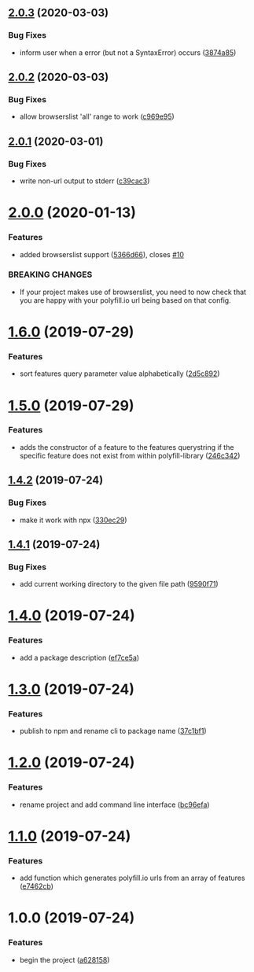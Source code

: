 ## [2.0.3](https://github.com/JakeChampion/polyfill-service-url-builder/compare/v2.0.2...v2.0.3) (2020-03-03)


### Bug Fixes

* inform user when a error (but not a SyntaxError) occurs ([3874a85](https://github.com/JakeChampion/polyfill-service-url-builder/commit/3874a852b69cfdffeae2080e5ffa26315dbc16dc))

## [2.0.2](https://github.com/JakeChampion/polyfill-service-url-builder/compare/v2.0.1...v2.0.2) (2020-03-03)


### Bug Fixes

* allow browserslist 'all' range to work ([c969e95](https://github.com/JakeChampion/polyfill-service-url-builder/commit/c969e95f2aa562004767a4be0a2ac62cefc97654))

## [2.0.1](https://github.com/JakeChampion/polyfill-service-url-builder/compare/v2.0.0...v2.0.1) (2020-03-01)


### Bug Fixes

* write non-url output to stderr ([c39cac3](https://github.com/JakeChampion/polyfill-service-url-builder/commit/c39cac3225a4d060ce50d60504ee99fb351204f5))

# [2.0.0](https://github.com/JakeChampion/polyfill-service-url-builder/compare/v1.6.0...v2.0.0) (2020-01-13)


### Features

* added browserslist support ([5366d66](https://github.com/JakeChampion/polyfill-service-url-builder/commit/5366d66)), closes [#10](https://github.com/JakeChampion/polyfill-service-url-builder/issues/10)


### BREAKING CHANGES

* If your project makes use of browserslist, you need to now check that you are happy
with your polyfill.io url being based on that config.

# [1.6.0](https://github.com/JakeChampion/polyfill-service-url-builder/compare/v1.5.0...v1.6.0) (2019-07-29)


### Features

* sort features query parameter value alphabetically ([2d5c892](https://github.com/JakeChampion/polyfill-service-url-builder/commit/2d5c892))

# [1.5.0](https://github.com/JakeChampion/polyfill-service-url-builder/compare/v1.4.2...v1.5.0) (2019-07-29)


### Features

* adds the constructor of a feature to the features querystring if the specific feature does not exist from within polyfill-library ([246c342](https://github.com/JakeChampion/polyfill-service-url-builder/commit/246c342))

## [1.4.2](https://github.com/JakeChampion/polyfill-service-url-builder/compare/v1.4.1...v1.4.2) (2019-07-24)


### Bug Fixes

* make it work with npx ([330ec29](https://github.com/JakeChampion/polyfill-service-url-builder/commit/330ec29))

## [1.4.1](https://github.com/JakeChampion/polyfill-service-url-builder/compare/v1.4.0...v1.4.1) (2019-07-24)


### Bug Fixes

* add current working directory to the given file path ([9590f71](https://github.com/JakeChampion/polyfill-service-url-builder/commit/9590f71))

# [1.4.0](https://github.com/JakeChampion/polyfill-service-url-builder/compare/v1.3.0...v1.4.0) (2019-07-24)


### Features

* add a package description ([ef7ce5a](https://github.com/JakeChampion/polyfill-service-url-builder/commit/ef7ce5a))

# [1.3.0](https://github.com/JakeChampion/polyfill-service-url-builder/compare/v1.2.0...v1.3.0) (2019-07-24)


### Features

* publish to npm and rename cli to package name ([37c1bf1](https://github.com/JakeChampion/polyfill-service-url-builder/commit/37c1bf1))

# [1.2.0](https://github.com/JakeChampion/polyfill-service-url-builder/compare/v1.1.0...v1.2.0) (2019-07-24)


### Features

* rename project and add command line interface ([bc96efa](https://github.com/JakeChampion/polyfill-service-url-builder/commit/bc96efa))

# [1.1.0](https://github.com/JakeChampion/polyfill-service-url-builder/compare/v1.0.0...v1.1.0) (2019-07-24)


### Features

* add function which generates polyfill.io urls from an array of features ([e7462cb](https://github.com/JakeChampion/polyfill-service-url-builder/commit/e7462cb))

# 1.0.0 (2019-07-24)


### Features

* begin the project ([a628158](https://github.com/JakeChampion/polyfill-service-url-builder/commit/a628158))
